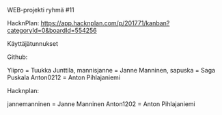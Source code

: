 WEB-projekti ryhmä #11

HacknPlan: https://app.hacknplan.com/p/201771/kanban?categoryId=0&boardId=554256


Käyttäjätunnukset

Github:

Ylipro = Tuukka Junttila, mannisjanne = Janne Manninen, sapuska = Saga Puskala Anton0212 = Anton Pihlajaniemi

Hacknplan:

jannemanninen = Janne Manninen
Anton1202 = Anton Pihlajaniemi
